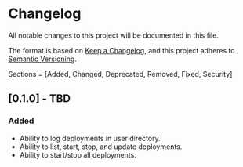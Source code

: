# Changelog

All notable changes to this project will be documented in this file.

The format is based on [Keep a Changelog](https://keepachangelog.com/en/1.1.0/),
and this project adheres to [Semantic Versioning](https://semver.org/spec/v2.0.0.html).

Sections = [Added, Changed, Deprecated, Removed, Fixed, Security]

## [0.1.0] - TBD
### Added
- Ability to log deployments in user directory.
- Ability to list, start, stop, and update deployments.
- Ability to start/stop all deployments.
